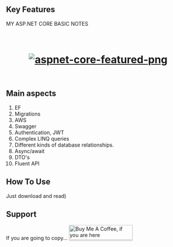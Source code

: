 ## Key Features
MY ASP.NET CORE BASIC NOTES

<h1 align="center">
  <br>
	<a href="https://ibb.co/FxSMq4L"><img src="https://i.ibb.co/znyYHVT/aspnet-core-featured-png.webp" alt="aspnet-core-featured-png" border="0"></a>
  <br>
  <br>
</h1>


## Main aspects
 1. EF
 2. Migrations
 3. AWS
 4. Swagger
 5. Authentication, JWT
 6. Complex LINQ queries
 7. Different kinds of database relationships.
 8. Async/await
 9. DTO's
 10. Fluent API


## How To Use
Just download and read)



## Support
If you are going to copy...
<a href="https://vk.com/antonio12071984" target="_blank"><img src="https://www.buymeacoffee.com/assets/img/custom_images/purple_img.png" alt="Buy Me A Coffee, if you are here" style="height: 41px !important;width: 174px !important;box-shadow: 0px 3px 2px 0px rgba(190, 190, 190, 0.5) !important;-webkit-box-shadow: 0px 3px 2px 0px rgba(190, 190, 190, 0.5) !important;" ></a>
